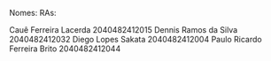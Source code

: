 Nomes:                              RAs:

Cauê Ferreira Lacerda               2040482412015
Dennis Ramos da Silva               2040482412032
Diego Lopes Sakata                  2040482412004
Paulo Ricardo Ferreira Brito        2040482412044